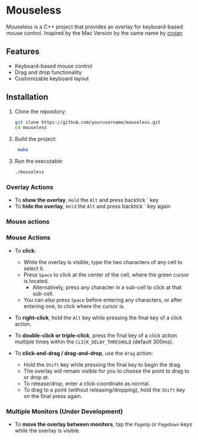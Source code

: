 # Mouseless

Mouseless is a C++ project that provides an overlay for keyboard-based mouse control. Inspired by the Mac Version by the same name by [croian](https://github.com/croian)

## Features

- Keyboard-based mouse control
- Drag and drop functionality
- Customizable keyboard layout

## Installation

1. Clone the repository:
   ```sh
   git clone https://github.com/yourusername/mouseless.git
   cd mouseless
   ```
2. Build the project:
   ```sh 
    make
    ```
3. Run the executable:
    ```sh
    ./mouseless
    ```

### Overlay Actions

- To **show the overlay**, `Hold` the `Alt` and press backtick ` key
- To **hide the overlay**, `Hold` the `Alt` and press backtick ` key again

### Mouse actions
### Mouse Actions

- To **click**:
  - While the overlay is visible, type the two characters of any cell to select it.
  - Press `Space` to click at the center of the cell, where the green cursor is located.
    - Alternatively, press any character in a sub-cell to click at that sub-cell.
  - You can also press `Space` before entering any characters, or after entering one, to click where the cursor is.

- To **right-click**, hold the `Alt` key while pressing the final key of a click action.

- To **double-click or triple-click**, press the final key of a click action multiple times within the `CLICK_DELAY_THRESHOLD` (default 300ms).

- To **click-and-drag / drag-and-drop**, use the `drag` action:
  - Hold the `Shift` key while pressing the final key to begin the drag.
  - The overlay will remain visible for you to choose the point to drag to or drop at.
  - To release/drop, enter a click-coordinate as normal.
  - To drag to a point (without releasing/dropping), hold the `Shift` key on the final press again.

### Multiple Monitors (Under Development)
 
- To **move the overlay between monitors**, tap the `PageUp` or `PageDown` keys while the overlay is visible.
